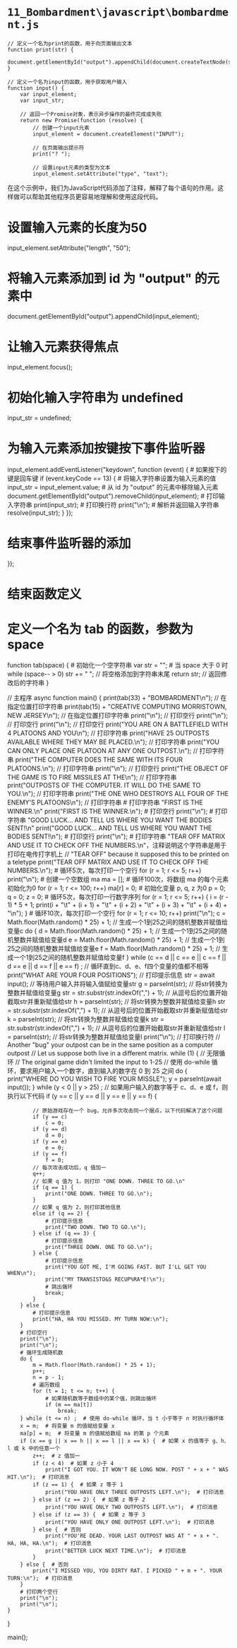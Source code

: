 # `11_Bombardment\javascript\bombardment.js`

```
// 定义一个名为print的函数，用于向页面输出文本
function print(str) {
    document.getElementById("output").appendChild(document.createTextNode(str));
}

// 定义一个名为input的函数，用于获取用户输入
function input() {
    var input_element;
    var input_str;

    // 返回一个Promise对象，表示异步操作的最终完成或失败
    return new Promise(function (resolve) {
        // 创建一个input元素
        input_element = document.createElement("INPUT");

        // 在页面输出提示符
        print("? ");

        // 设置input元素的类型为文本
        input_element.setAttribute("type", "text");
```

在这个示例中，我们为JavaScript代码添加了注释，解释了每个语句的作用。这样做可以帮助其他程序员更容易地理解和使用这段代码。
# 设置输入元素的长度为50
input_element.setAttribute("length", "50");
# 将输入元素添加到 id 为 "output" 的元素中
document.getElementById("output").appendChild(input_element);
# 让输入元素获得焦点
input_element.focus();
# 初始化输入字符串为 undefined
input_str = undefined;
# 为输入元素添加按键按下事件监听器
input_element.addEventListener("keydown", function (event) {
    # 如果按下的键是回车键
    if (event.keyCode == 13) {
        # 将输入字符串设置为输入元素的值
        input_str = input_element.value;
        # 从 id 为 "output" 的元素中移除输入元素
        document.getElementById("output").removeChild(input_element);
        # 打印输入字符串
        print(input_str);
        # 打印换行符
        print("\n");
        # 解析并返回输入字符串
        resolve(input_str);
    }
});
# 结束事件监听器的添加
});
# 结束函数定义

# 定义一个名为 tab 的函数，参数为 space
function tab(space)
{
    # 初始化一个空字符串
    var str = "";
    # 当 space 大于 0 时
    while (space-- > 0)
        str += " ";  // 将空格添加到字符串末尾
    return str;  // 返回修改后的字符串
}

// 主程序
async function main()
{
    print(tab(33) + "BOMBARDMENT\n");  // 在指定位置打印字符串
    print(tab(15) + "CREATIVE COMPUTING  MORRISTOWN, NEW JERSEY\n");  // 在指定位置打印字符串
    print("\n");  // 打印空行
    print("\n");  // 打印空行
    print("\n");  // 打印空行
    print("YOU ARE ON A BATTLEFIELD WITH 4 PLATOONS AND YOU\n");  // 打印字符串
    print("HAVE 25 OUTPOSTS AVAILABLE WHERE THEY MAY BE PLACED.\n");  // 打印字符串
    print("YOU CAN ONLY PLACE ONE PLATOON AT ANY ONE OUTPOST.\n");  // 打印字符串
    print("THE COMPUTER DOES THE SAME WITH ITS FOUR PLATOONS.\n");  // 打印字符串
    print("\n");  // 打印空行
    print("THE OBJECT OF THE GAME IS TO FIRE MISSILES AT THE\n");  // 打印字符串
    print("OUTPOSTS OF THE COMPUTER.  IT WILL DO THE SAME TO YOU.\n");  // 打印字符串
    print("THE ONE WHO DESTROYS ALL FOUR OF THE ENEMY'S PLATOONS\n");  // 打印字符串
    # 打印字符串 "FIRST IS THE WINNER.\n"
    print("FIRST IS THE WINNER.\n");
    # 打印空行
    print("\n");
    # 打印字符串 "GOOD LUCK... AND TELL US WHERE YOU WANT THE BODIES SENT!\n"
    print("GOOD LUCK... AND TELL US WHERE YOU WANT THE BODIES SENT!\n");
    # 打印空行
    print("\n");
    # 打印字符串 "TEAR OFF MATRIX AND USE IT TO CHECK OFF THE NUMBERS.\n"，注释说明这个字符串是用于打印在电传打字机上
    // "TEAR OFF" because it supposed this to be printed on a teletype
    print("TEAR OFF MATRIX AND USE IT TO CHECK OFF THE NUMBERS.\n");
    # 循环5次，每次打印一个空行
    for (r = 1; r <= 5; r++)
        print("\n");
    # 创建一个空数组 ma
    ma = [];
    # 循环100次，将数组 ma 的每个元素初始化为0
    for (r = 1; r <= 100; r++)
        ma[r] = 0;
    # 初始化变量 p, q, z 为0
    p = 0;
    q = 0;
    z = 0;
    # 循环5次，每次打印一行数字序列
    for (r = 1; r <= 5; r++) {
        i = (r - 1) * 5 + 1;
        print(i + "\t" + (i + 1) + "\t" + (i + 2) + "\t" + (i + 3) + "\t" + (i + 4) + "\n");
    }
    # 循环10次，每次打印一个空行
    for (r = 1; r <= 10; r++)
        print("\n");
    c = Math.floor(Math.random() * 25) + 1;  // 生成一个1到25之间的随机整数并赋值给变量c
    do {
        d = Math.floor(Math.random() * 25) + 1;  // 生成一个1到25之间的随机整数并赋值给变量d
        e = Math.floor(Math.random() * 25) + 1;  // 生成一个1到25之间的随机整数并赋值给变量e
        f = Math.floor(Math.random() * 25) + 1;  // 生成一个1到25之间的随机整数并赋值给变量f
    } while (c == d || c == e || c == f || d == e || d == f || e == f) ;  // 循环直到c、d、e、f四个变量的值都不相等
    print("WHAT ARE YOUR FOUR POSITIONS");  // 打印提示信息
    str = await input();  // 等待用户输入并将输入值赋给变量str
    g = parseInt(str);  // 将str转换为整数并赋值给变量g
    str = str.substr(str.indexOf(",") + 1);  // 从逗号后的位置开始截取str并重新赋值给str
    h = parseInt(str);  // 将str转换为整数并赋值给变量h
    str = str.substr(str.indexOf(",") + 1);  // 从逗号后的位置开始截取str并重新赋值给str
    k = parseInt(str);  // 将str转换为整数并赋值给变量k
    str = str.substr(str.indexOf(",") + 1);  // 从逗号后的位置开始截取str并重新赋值给str
    l = parseInt(str);  // 将str转换为整数并赋值给变量l
    print("\n");  // 打印换行符
    // Another "bug" your outpost can be in the same position as a computer outpost
    // Let us suppose both live in a different matrix.
    while (1) {  // 无限循环
        // The original game didn't limited the input to 1-25
        // 使用 do-while 循环，要求用户输入一个数字，直到输入的数字在 0 到 25 之间
        do {
            print("WHERE DO YOU WISH TO FIRE YOUR MISSLE");
            y = parseInt(await input());
        } while (y < 0 || y > 25) ;
        // 如果用户输入的数字等于 c、d、e 或 f，则执行以下代码
        if (y == c || y == d || y == e || y == f) {

            // 原始游戏存在一个 bug，允许多次攻击同一个据点，以下代码解决了这个问题
            if (y == c)
                c = 0;
            if (y == d)
                d = 0;
            if (y == e)
                e = 0;
            if (y == f)
                f = 0;
            // 每次攻击成功后，q 值加一
            q++;
            // 如果 q 值为 1，则打印 "ONE DOWN. THREE TO GO.\n"
            if (q == 1) {
                print("ONE DOWN. THREE TO GO.\n");
            } 
            // 如果 q 值为 2，则打印其他信息
            else if (q == 2) {
                # 打印提示信息
                print("TWO DOWN. TWO TO GO.\n");
            } else if (q == 3) {
                # 打印提示信息
                print("THREE DOWN. ONE TO GO.\n");
            } else {
                # 打印提示信息
                print("YOU GOT ME, I'M GOING FAST. BUT I'LL GET YOU WHEN\n");
                print("MY TRANSISTO&S RECUP%RA*E!\n");
                # 跳出循环
                break;
            }
        } else {
            # 打印提示信息
            print("HA, HA YOU MISSED. MY TURN NOW:\n");
        }
        # 打印空行
        print("\n");
        print("\n");
        # 循环生成随机数
        do {
            m = Math.floor(Math.random() * 25 + 1);
            p++;
            n = p - 1;
            # 遍历数组
            for (t = 1; t <= n; t++) {
                # 如果随机数等于数组中的某个值，则跳出循环
                if (m == ma[t])
                    break;
        } while (t <= n) ;  # 使用 do-while 循环，当 t 小于等于 n 时执行循环体
        x = m;  # 将变量 m 的值赋给变量 x
        ma[p] = m;  # 将变量 m 的值赋给数组 ma 的第 p 个元素
        if (x == g || x == h || x == l || x == k) {  # 如果 x 的值等于 g、h、l 或 k 中的任意一个
            z++;  # z 值加一
            if (z < 4)  # 如果 z 小于 4
                print("I GOT YOU. IT WON'T BE LONG NOW. POST " + x + " WAS HIT.\n");  # 打印消息
            if (z == 1) {  # 如果 z 等于 1
                print("YOU HAVE ONLY THREE OUTPOSTS LEFT.\n");  # 打印消息
            } else if (z == 2) {  # 如果 z 等于 2
                print("YOU HAVE ONLY TWO OUTPOSTS LEFT.\n");  # 打印消息
            } else if (z == 3) {  # 如果 z 等于 3
                print("YOU HAVE ONLY ONE OUTPOST LEFT.\n");  # 打印消息
            } else {  # 否则
                print("YOU'RE DEAD. YOUR LAST OUTPOST WAS AT " + x + ". HA, HA, HA.\n");  # 打印消息
                print("BETTER LUCK NEXT TIME.\n");  # 打印消息
            }
        } else {  # 否则
            print("I MISSED YOU, YOU DIRTY RAT. I PICKED " + m + ". YOUR TURN:\n");  # 打印消息
        }
        # 打印两个空行
        print("\n");
        print("\n");
    }
}

main();
```
